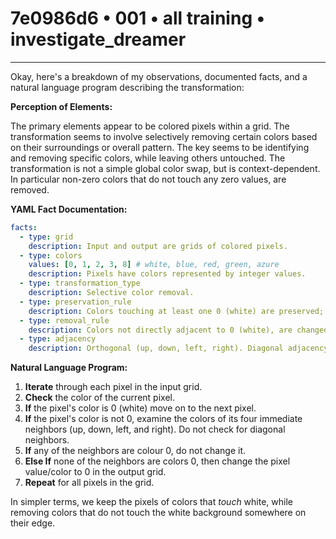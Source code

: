 # 7e0986d6 • 001 • all training • investigate_dreamer

---
Okay, here's a breakdown of my observations, documented facts, and a natural language program describing the transformation:

**Perception of Elements:**

The primary elements appear to be colored pixels within a grid. The transformation seems to involve selectively removing certain colors based on their surroundings or overall pattern. The key seems to be identifying and removing specific colors, while leaving others untouched. The transformation is not a simple global color swap, but is context-dependent. In particular non-zero colors that do not touch any zero values, are removed.

**YAML Fact Documentation:**



```yaml
facts:
  - type: grid
    description: Input and output are grids of colored pixels.
  - type: colors
    values: [0, 1, 2, 3, 8] # white, blue, red, green, azure
    description: Pixels have colors represented by integer values.
  - type: transformation_type
    description: Selective color removal.
  - type: preservation_rule
    description: Colors touching at least one 0 (white) are preserved; otherwise removed.
  - type: removal_rule
    description: Colors not directly adjacent to 0 (white), are changed to 0.
  - type: adjacency
    description: Orthogonal (up, down, left, right). Diagonal adjacency doesn't affect the rule.
```



**Natural Language Program:**

1.  **Iterate** through each pixel in the input grid.
2.  **Check** the color of the current pixel.
3.  **If** the pixel's color is 0 (white) move on to the next pixel.
4.  **If** the pixel's color is not 0, examine the colors of its four immediate neighbors (up, down, left, and right). Do not check for diagonal neighbors.
5. **If** any of the neighbors are colour 0, do not change it.
6. **Else If** none of the neighbors are colors 0, then change the pixel value/color to 0 in the output grid.
7.  **Repeat** for all pixels in the grid.

In simpler terms, we keep the pixels of colors that *touch* white, while removing colors that do not touch the white background somewhere on their edge.

